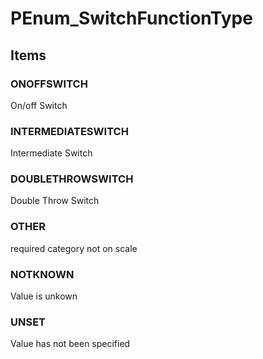 # PEnum_SwitchFunctionType
<!-- end of short definition -->

## Items

### ONOFFSWITCH
On/off Switch

### INTERMEDIATESWITCH
Intermediate Switch

### DOUBLETHROWSWITCH
Double Throw Switch

### OTHER
required category not on scale

### NOTKNOWN
Value is unkown

### UNSET
Value has not been specified
